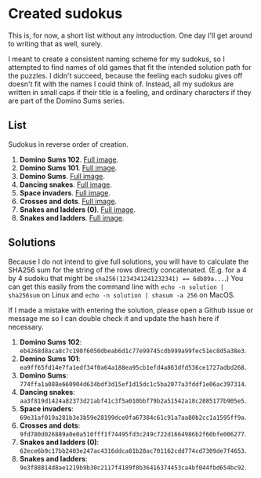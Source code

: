 # Created sudokus

This is, for now, a short list without any introduction.  One day I'll get around to writing that as well, surely.

I meant to create a consistent naming scheme for my sudokus, so I attempted to find names of old games that fit the
intended solution path for the puzzles.  I didn't succeed, because the feeling each sudoku gives off doesn't fit with
the names I could think of.  Instead, all my sudokus are written in small caps if their title is a feeling, and ordinary
characters if they are part of the Domino Sums series.

## List

Sudokus in reverse order of creation.

1. **Domino Sums 102**.  [Full image](./images/domino-sums-102.png).
1. **Domino Sums 101**.  [Full image](./images/domino-sums-101.png).
1. **Domino Sums**.  [Full image](./images/domino-sums.png).
1. **Dancing snakes**.  [Full image](./images/dancing-snakes.png).
1. **Space invaders**.  [Full image](./images/space-invaders.png).
1. **Crosses and dots**.  [Full image](./images/crosses-and-dots.png).
1. **Snakes and ladders (0)**.  [Full image](./images/snakes-and-ladders-lvl0.png).
1. **Snakes and ladders**.  [Full image](./images/snakes-and-ladders.png).

## Solutions

Because I do not intend to give full solutions, you will have to calculate the SHA256 sum for the string of the rows
directly concatenated.  (E.g. for a 4 by 4 sudoku that might be `sha256(1234341241232341) == 6db89a...`.)  You can get
this easily from the command line with `echo -n solution | sha256sum` on Linux and `echo -n solution | shasum -a 256` on
MacOS.

If I made a mistake with entering the solution, please open a Github issue or message me so I can double check it and
update the hash here if necessary.

1. **Domino Sums 102**:  `eb4268d8aca8c7c190f6050dbeab6d1c77e99745cdb999a99fec51ec8d5a38e3`.
1. **Domino Sums 101**:  `ea9ff65fd14e7fa1edf34f0a64a188ea95cb1efd4a863dfd536ce1727adbd268`.
1. **Domino Sums**:  `774ffa1a088e660904d634bdf3d15ef1d15dc1c5ba2077a3fddf1e06ac397314`.
1. **Dancing snakes**:  `aa3f819d1424a82373d21abf41c3f5a010bbf79b2a51542a18c2885177b905e5`.
1. **Space invaders**:  `69e31af019a281b3e3b59e28199dce0fa67384c61c91a7aa80b2cc1a1595ff9a`.
1. **Crosses and dots**:  `9fd780d026889a0e0a510fff1f74495fd3c249c722d1664986b2f60bfe006277`.
1. **Snakes and ladders (0)**:  `62ece6b9c17bb2403e247ac4316ddca81b28ac701162cdd774cd7309de7f4653`.
1. **Snakes and ladders**:  `9e3f88814d8ae1219b9b30c2117f4189f8b36416374453ca4bf044fbd654bc92`.

